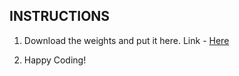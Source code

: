 ## INSTRUCTIONS

1. Download the weights and put it here.
Link - [Here](http://bit.ly/facenet-weight)

2. Happy Coding!
